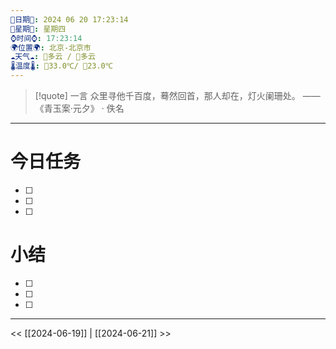```yaml
---
🌻日期🌻: 2024 06 20 17:23:14
🌙星期🌙: 星期四
⌚️时间⌚️: 17:23:14
🌍位置🌍: 北京-北京市
☁️天气☁️: 🌅多云 / 🌃多云
🌡️温度🌡️: 🌅33.0℃/ 🌃23.0℃
---
```

>[!quote] 一言
 众里寻他千百度，蓦然回首，那人却在，灯火阑珊处。  —— 《青玉案·元夕》 · 佚名

---
# 今日任务
- [ ] 
- [ ] 
- [ ] 

# 小结
- [ ] 
- [ ] 
- [ ] 


---
<< [[2024-06-19]] | [[2024-06-21]] >>